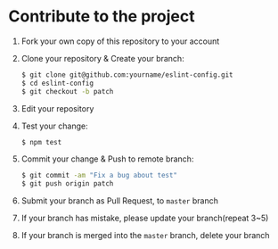 # Contribute to the project

1. Fork your own copy of this repository to your account
2. Clone your repository & Create your branch:
   ``` sh
   $ git clone git@github.com:yourname/eslint-config.git
   $ cd eslint-config
   $ git checkout -b patch
   ```

3. Edit your repository
4. Test your change:
   ``` sh
   $ npm test
   ```

5. Commit your change & Push to remote branch:
   ``` sh
   $ git commit -am "Fix a bug about test"
   $ git push origin patch
   ```

6. Submit your branch as Pull Request, to `master` branch
7. If your branch has mistake, please update your branch(repeat 3~5)
8. If your branch is merged into the `master` branch, delete your branch
